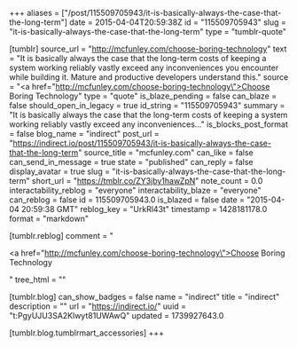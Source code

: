 +++
aliases = ["/post/115509705943/it-is-basically-always-the-case-that-the-long-term"]
date = 2015-04-04T20:59:38Z
id = "115509705943"
slug = "it-is-basically-always-the-case-that-the-long-term"
type = "tumblr-quote"

[tumblr]
source_url = "http://mcfunley.com/choose-boring-technology"
text = "It is basically always the case that the long-term costs of keeping a system working reliably vastly exceed any inconveniences you encounter while building it. Mature and productive developers understand this."
source = "<a href=\"http://mcfunley.com/choose-boring-technology\">Choose Boring Technology</a>"
type = "quote"
is_blaze_pending = false
can_blaze = false
should_open_in_legacy = true
id_string = "115509705943"
summary = "It is basically always the case that the long-term costs of keeping a system working reliably vastly exceed any inconveniences..."
is_blocks_post_format = false
blog_name = "indirect"
post_url = "https://indirect.io/post/115509705943/it-is-basically-always-the-case-that-the-long-term"
source_title = "mcfunley.com"
can_like = false
can_send_in_message = true
state = "published"
can_reply = false
display_avatar = true
slug = "it-is-basically-always-the-case-that-the-long-term"
short_url = "https://tmblr.co/ZY3jby1hawZpN"
note_count = 0.0
interactability_reblog = "everyone"
interactability_blaze = "everyone"
can_reblog = false
id = 115509705943.0
is_blazed = false
date = "2015-04-04 20:59:38 GMT"
reblog_key = "UrkRl43t"
timestamp = 1428181178.0
format = "markdown"

[tumblr.reblog]
comment = "<p><a href=\"http://mcfunley.com/choose-boring-technology\">Choose Boring Technology</a></p>"
tree_html = ""

[tumblr.blog]
can_show_badges = false
name = "indirect"
title = "indirect"
description = ""
url = "https://indirect.io/"
uuid = "t:PgyUJU3SA2Klwyt81UWAwQ"
updated = 1739927643.0

[tumblr.blog.tumblrmart_accessories]
+++
